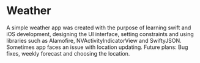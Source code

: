 # Weather
A simple weather app was created with the purpose of learning swift and iOS development, designing the UI interface, setting constraints and using libraries such as Alamofire, NVActivityIndicatorView and SwiftyJSON. Sometimes app faces an issue with location updating. Future plans: Bug fixes, weekly forecast and choosing the location.
